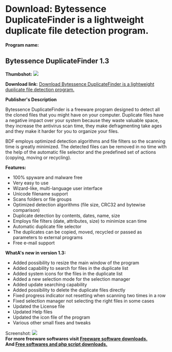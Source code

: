 # Download: Bytessence DuplicateFinder is a lightweight duplicate file detection program.

**Program name:**

## Bytessence DuplicateFinder 1.3

  
**Thumbshot:** ![](http://www.freewarefiles.com/screenshot/bsdupfndr1_md.jpg)   
  
**Download link:** [Download Bytessence DuplicateFinder is a lightweight duplicate file detection program.](http://freesoftwares.boysofts.com/Bytessence-DuplicateFinder_program_64392.html)  
  


**Publisher's Description**  
  


Bytessence DuplicateFinder is a freeware program designed to detect all the cloned files that you might have on your computer. Duplicate files have a negative impact over your system because they waste valuable space, they increase the antivirus scan time, they make defragmenting take ages and they make it harder for you to organize your files. 

BDF employs optimized detection algorithms and file filters so the scanning time is greatly minimized. The detected files can be removed in no time with the help of the automatic file selector and the predefined set of actions (copying, moving or recycling).

**Features:**

  * 100% spyware and malware free
  * Very easy to use
  * Wizard-like, multi-language user interface
  * Unicode filename support
  * Scans folders or file groups
  * Optimized detection algorithms (file size, CRC32 and bytewise comparison)
  * Duplicate detection by contents, dates, name, size
  * Employs file filters (date, attributes, size) to minimize scan time
  * Automatic duplicate file selector
  * The duplicates can be copied, moved, recycled or passed as parameters to external programs
  * Free e-mail support

**WhatA's new in version 1.3:**

  * Added possibility to resize the main window of the program
  * Added capability to search for files in the duplicate list
  * Added system icons for the files in the duplicate list
  * Added a new selection mode for the selection manager
  * Added update searching capability
  * Added possibility to delete the duplicate files directly
  * Fixed progress indicator not resetting when scanning two times in a row
  * Fixed selection manager not selecting the right files in some cases
  * Updated the License file
  * Updated Help files
  * Updated the icon file of the program
  * Various other small fixes and tweaks

  
  
Screenshot: ![](http://www.freewarefiles.com/screenshot/bsdupfndr1.jpg)   
**For more freeware softwares visit [Freeware software downloads.](http://freesoftwares.boysofts.com/)**   
**And [Free softwares and php script downloads.](http://www.boysofts.com/)**
